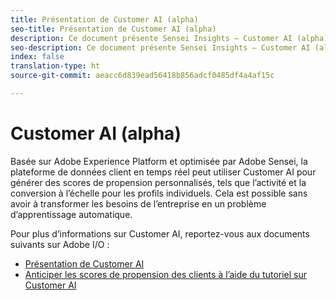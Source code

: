 ```yaml
---
title: Présentation de Customer AI (alpha)
seo-title: Présentation de Customer AI (alpha)
description: Ce document présente Sensei Insights — Customer AI (alpha)
seo-description: Ce document présente Sensei Insights — Customer AI (alpha)
index: false
translation-type: ht
source-git-commit: aeacc6d839ead56418b856adcf0485df4a4af15c

---
```



# Customer AI (alpha)

Basée sur Adobe Experience Platform et optimisée par Adobe Sensei, la plateforme de données client en temps réel peut utiliser Customer AI pour générer des scores de propension personnalisés, tels que l’activité et la conversion à l’échelle pour les profils individuels. Cela est possible sans avoir à transformer les besoins de l’entreprise en un problème d’apprentissage automatique.

Pour plus d’informations sur Customer AI, reportez-vous aux documents suivants sur Adobe I/O :

- [Présentation de Customer AI](https://www.adobe.io/apis/experienceplatform/home/services/allservices.html#!api-specification/markdown/narrative/technical_overview/sensei-insights/customer-ai.md)
- [Anticiper les scores de propension des clients à l’aide du tutoriel sur Customer AI](https://www.adobe.io/apis/experienceplatform/home/tutorials/alltutorials.html#!api-specification/markdown/narrative/tutorials/sensei-insights/customer-ai-tutorial.md)
